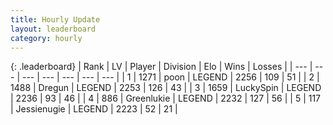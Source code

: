 ```yaml
---
title: Hourly Update
layout: leaderboard
category: hourly
---
```


{: .leaderboard}
| Rank | LV | Player | Division | Elo | Wins | Losses |
| --- | --- | --- | --- | --- | --- | --- |
| <span data-change="0">1</span> | 1271 | <span title="ID: 540690">poon</span> | LEGEND | <span data-change="0">2256</span> | <span data-change="0">109</span> | <span data-change="0">51</span> |
| <span data-change="0">2</span> | 1488 | <span title="ID: 337810">Dregun</span> | LEGEND | <span data-change="0">2253</span> | <span data-change="0">126</span> | <span data-change="0">43</span> |
| <span data-change="0">3</span> | 1659 | <span title="ID: 498412">LuckySpin</span> | LEGEND | <span data-change="0">2236</span> | <span data-change="0">93</span> | <span data-change="0">46</span> |
| <span data-change="0">4</span> | 886 | <span title="ID: 540">Greenlukie</span> | LEGEND | <span data-change="0">2232</span> | <span data-change="0">127</span> | <span data-change="0">56</span> |
| <span data-change="0">5</span> | 117 | <span title="ID: 756478">Jessienugie</span> | LEGEND | <span data-change="0">2223</span> | <span data-change="0">52</span> | <span data-change="0">21</span> |